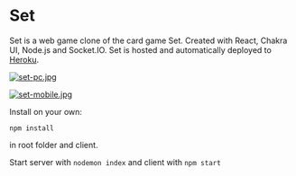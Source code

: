 # Set
Set is a web game clone of the card game Set. Created with React, Chakra UI, Node.js and Socket.IO. Set is hosted and automatically deployed to [Heroku](http://setgame.tech).

[![set-pc.jpg](https://i.postimg.cc/wxcT0mCS/set-pc.jpg)](https://postimg.cc/t7JjgYC5)

[![set-mobile.jpg](https://i.postimg.cc/GtZRgbjh/set-mobile.jpg)](https://postimg.cc/gLq1nF5f)

Install on your own:

```
npm install
```
in root folder and client.

Start server with
```nodemon index```
and client with
```npm start```

